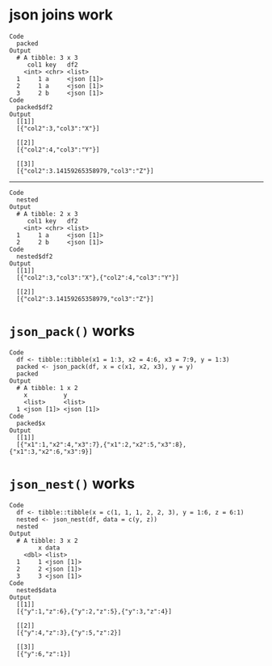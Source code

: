 # json joins work

    Code
      packed
    Output
      # A tibble: 3 x 3
         col1 key   df2       
        <int> <chr> <list>    
      1     1 a     <json [1]>
      2     1 a     <json [1]>
      3     2 b     <json [1]>
    Code
      packed$df2
    Output
      [[1]]
      [{"col2":3,"col3":"X"}] 
      
      [[2]]
      [{"col2":4,"col3":"Y"}] 
      
      [[3]]
      [{"col2":3.14159265358979,"col3":"Z"}] 
      

---

    Code
      nested
    Output
      # A tibble: 2 x 3
         col1 key   df2       
        <int> <chr> <list>    
      1     1 a     <json [1]>
      2     2 b     <json [1]>
    Code
      nested$df2
    Output
      [[1]]
      [{"col2":3,"col3":"X"},{"col2":4,"col3":"Y"}] 
      
      [[2]]
      [{"col2":3.14159265358979,"col3":"Z"}] 
      

# `json_pack()` works

    Code
      df <- tibble::tibble(x1 = 1:3, x2 = 4:6, x3 = 7:9, y = 1:3)
      packed <- json_pack(df, x = c(x1, x2, x3), y = y)
      packed
    Output
      # A tibble: 1 x 2
        x          y         
        <list>     <list>    
      1 <json [1]> <json [1]>
    Code
      packed$x
    Output
      [[1]]
      [{"x1":1,"x2":4,"x3":7},{"x1":2,"x2":5,"x3":8},{"x1":3,"x2":6,"x3":9}] 
      

# `json_nest()` works

    Code
      df <- tibble::tibble(x = c(1, 1, 1, 2, 2, 3), y = 1:6, z = 6:1)
      nested <- json_nest(df, data = c(y, z))
      nested
    Output
      # A tibble: 3 x 2
            x data      
        <dbl> <list>    
      1     1 <json [1]>
      2     2 <json [1]>
      3     3 <json [1]>
    Code
      nested$data
    Output
      [[1]]
      [{"y":1,"z":6},{"y":2,"z":5},{"y":3,"z":4}] 
      
      [[2]]
      [{"y":4,"z":3},{"y":5,"z":2}] 
      
      [[3]]
      [{"y":6,"z":1}] 
      


